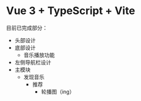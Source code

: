 # Vue 3 + TypeScript + Vite

目前已完成部分：

+ 头部设计
+ 底部设计
  + 音乐播放功能
+ 左侧导航栏设计
+ 主模块
  + 发现音乐
    + 推荐
      + 轮播图（ing）
